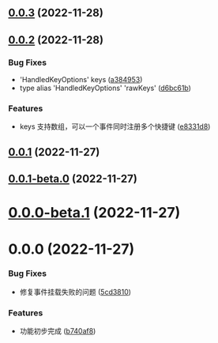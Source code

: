 ## [0.0.3](https://github.com/js-tool-pack/keymap/compare/v0.0.2...v0.0.3) (2022-11-28)

## [0.0.2](https://github.com/js-tool-pack/keymap/compare/v0.0.1...v0.0.2) (2022-11-28)

### Bug Fixes

- 'HandledKeyOptions' keys ([a384953](https://github.com/js-tool-pack/keymap/commit/a384953e12f7e6248f64cdd689a1f7dc81727268))
- type alias 'HandledKeyOptions' 'rawKeys' ([d6bc61b](https://github.com/js-tool-pack/keymap/commit/d6bc61b904ecb07295cec9e46d5e14711f767c1f))

### Features

- keys 支持数组，可以一个事件同时注册多个快捷键 ([e8331d8](https://github.com/js-tool-pack/keymap/commit/e8331d83c5384485fbc355540c64faa04abb36df))

## [0.0.1](https://github.com/js-tool-pack/keymap/compare/v0.0.1-beta.0...v0.0.1) (2022-11-27)

## [0.0.1-beta.0](https://github.com/js-tool-pack/keymap/compare/v0.0.0-beta.1...v0.0.1-beta.0) (2022-11-27)

# [0.0.0-beta.1](https://github.com/js-tool-pack/keymap/compare/v0.0.0...v0.0.0-beta.1) (2022-11-27)

# 0.0.0 (2022-11-27)

### Bug Fixes

- 修复事件挂载失败的问题 ([5cd3810](https://github.com/js-tool-pack/keymap/commit/5cd3810c76e27d09747954889087595a4975d2fd))

### Features

- 功能初步完成 ([b740af8](https://github.com/js-tool-pack/keymap/commit/b740af875398893c04d04ba2873c782e517b43cb))

